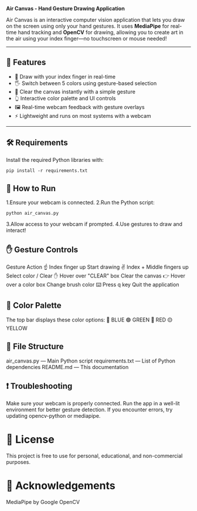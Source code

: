 **Air Canvas - Hand Gesture Drawing Application**

Air Canvas is an interactive computer vision application that lets you draw on the screen using only your hand gestures. 
It uses **MediaPipe** for real-time hand tracking and **OpenCV** for drawing, allowing you to create art in the air using your index finger—no touchscreen or mouse needed!

---

## 🎯 Features

- 🎨 Draw with your index finger in real-time
- 🖐️ Switch between 5 colors using gesture-based selection
- 🧼 Clear the canvas instantly with a simple gesture
- 👆 Interactive color palette and UI controls
- 🖼️ Real-time webcam feedback with gesture overlays
- ⚡ Lightweight and runs on most systems with a webcam

---

## 🛠️ Requirements
Install the required Python libraries with:
```
pip install -r requirements.txt
```

## 🚀 How to Run
1.Ensure your webcam is connected.
2.Run the Python script:
```
python air_canvas.py
```
3.Allow access to your webcam if prompted.
4.Use gestures to draw and interact!

## ✋ Gesture Controls
Gesture	Action
☝️ Index finger up	                  Start drawing
✌️ Index + Middle fingers up	        Select color / Clear
✋ Hover over "CLEAR" box	            Clear the canvas
👉 Hover over a color box	            Change brush color
⌨️ Press q key	                      Quit the application

## 🎨 Color Palette
The top bar displays these color options:
🔵 BLUE
🟢 GREEN
🔴 RED
🟡 YELLOW

## 📁 File Structure
air_canvas.py — Main Python script
requirements.txt — List of Python dependencies
README.md — This documentation

## ❗ Troubleshooting
Make sure your webcam is properly connected.
Run the app in a well-lit environment for better gesture detection.
If you encounter errors, try updating opencv-python or mediapipe.

# 📜 License
This project is free to use for personal, educational, and non-commercial purposes.

# 🙏 Acknowledgements
MediaPipe by Google
OpenCV
